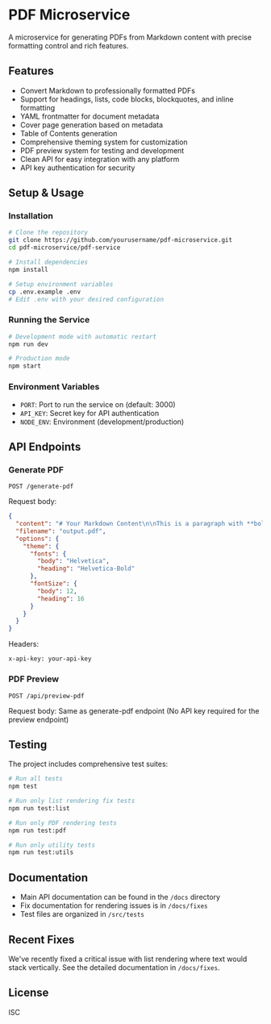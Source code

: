# PDF Microservice

A microservice for generating PDFs from Markdown content with precise formatting control and rich features.

## Features

- Convert Markdown to professionally formatted PDFs
- Support for headings, lists, code blocks, blockquotes, and inline formatting
- YAML frontmatter for document metadata
- Cover page generation based on metadata
- Table of Contents generation
- Comprehensive theming system for customization
- PDF preview system for testing and development
- Clean API for easy integration with any platform
- API key authentication for security

## Setup & Usage

### Installation

```bash
# Clone the repository
git clone https://github.com/yourusername/pdf-microservice.git
cd pdf-microservice/pdf-service

# Install dependencies
npm install

# Setup environment variables
cp .env.example .env
# Edit .env with your desired configuration
```

### Running the Service

```bash
# Development mode with automatic restart
npm run dev

# Production mode
npm start
```

### Environment Variables

- `PORT`: Port to run the service on (default: 3000)
- `API_KEY`: Secret key for API authentication
- `NODE_ENV`: Environment (development/production)

## API Endpoints

### Generate PDF

```
POST /generate-pdf
```

Request body:

```json
{
  "content": "# Your Markdown Content\n\nThis is a paragraph with **bold** and *italic* text.",
  "filename": "output.pdf",
  "options": {
    "theme": {
      "fonts": {
        "body": "Helvetica",
        "heading": "Helvetica-Bold"
      },
      "fontSize": {
        "body": 12,
        "heading": 16
      }
    }
  }
}
```

Headers:

```
x-api-key: your-api-key
```

### PDF Preview

```
POST /api/preview-pdf
```

Request body: Same as generate-pdf endpoint
(No API key required for the preview endpoint)

## Testing

The project includes comprehensive test suites:

```bash
# Run all tests
npm test

# Run only list rendering fix tests
npm run test:list

# Run only PDF rendering tests
npm run test:pdf

# Run only utility tests
npm run test:utils
```

## Documentation

- Main API documentation can be found in the `/docs` directory
- Fix documentation for rendering issues is in `/docs/fixes`
- Test files are organized in `/src/tests`

## Recent Fixes

We've recently fixed a critical issue with list rendering where text would stack vertically. See the detailed documentation in `/docs/fixes`.

## License

ISC
